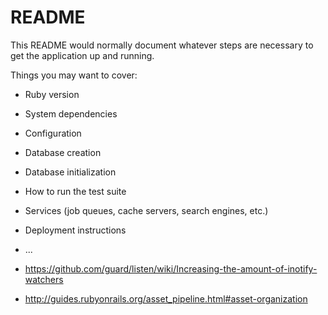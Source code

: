 # README

This README would normally document whatever steps are necessary to get the
application up and running.

Things you may want to cover:

* Ruby version

* System dependencies

* Configuration

* Database creation

* Database initialization

* How to run the test suite

* Services (job queues, cache servers, search engines, etc.)

* Deployment instructions

* ...

* https://github.com/guard/listen/wiki/Increasing-the-amount-of-inotify-watchers

* http://guides.rubyonrails.org/asset_pipeline.html#asset-organization

